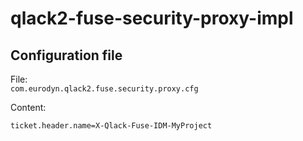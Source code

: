 # qlack2-fuse-security-proxy-impl

## Configuration file
File:  
`com.eurodyn.qlack2.fuse.security.proxy.cfg`

Content:  
```
ticket.header.name=X-Qlack-Fuse-IDM-MyProject
```